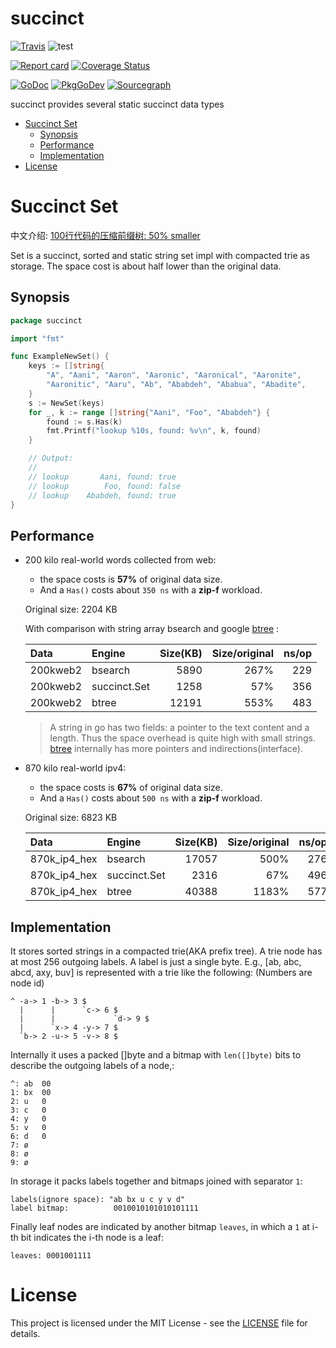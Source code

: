 # succinct

[![Travis](https://travis-ci.com/openacid/succinct.svg?branch=main)](https://travis-ci.com/openacid/succinct)
![test](https://github.com/openacid/succinct/workflows/test/badge.svg)

[![Report card](https://goreportcard.com/badge/github.com/openacid/succinct)](https://goreportcard.com/report/github.com/openacid/succinct)
[![Coverage Status](https://coveralls.io/repos/github/openacid/succinct/badge.svg?branch=main&service=github)](https://coveralls.io/github/openacid/succinct?branch=main&service=github)

[![GoDoc](https://godoc.org/github.com/openacid/succinct?status.svg)](http://godoc.org/github.com/openacid/succinct)
[![PkgGoDev](https://pkg.go.dev/badge/github.com/openacid/succinct)](https://pkg.go.dev/github.com/openacid/succinct)
[![Sourcegraph](https://sourcegraph.com/github.com/openacid/succinct/-/badge.svg)](https://sourcegraph.com/github.com/openacid/succinct?badge)

succinct provides several static succinct data types

<!-- START doctoc generated TOC please keep comment here to allow auto update -->
<!-- DON'T EDIT THIS SECTION, INSTEAD RE-RUN doctoc TO UPDATE -->


- [Succinct Set](#succinct-set)
  - [Synopsis](#synopsis)
  - [Performance](#performance)
  - [Implementation](#implementation)
- [License](#license)

<!-- END doctoc generated TOC please keep comment here to allow auto update -->

# Succinct Set

中文介绍: [100行代码的压缩前缀树: 50% smaller](https://blog.openacid.com/algo/succinctset/)

Set is a succinct, sorted and static string set impl with compacted trie as
storage. The space cost is about half lower than the original data.

## Synopsis

```go
package succinct

import "fmt"

func ExampleNewSet() {
	keys := []string{
		"A", "Aani", "Aaron", "Aaronic", "Aaronical", "Aaronite",
		"Aaronitic", "Aaru", "Ab", "Ababdeh", "Ababua", "Abadite",
	}
	s := NewSet(keys)
	for _, k := range []string{"Aani", "Foo", "Ababdeh"} {
		found := s.Has(k)
		fmt.Printf("lookup %10s, found: %v\n", k, found)
	}

	// Output:
	//
	// lookup       Aani, found: true
	// lookup        Foo, found: false
	// lookup    Ababdeh, found: true
}
```

## Performance

-   200 kilo real-world words collected from web:
    - the space costs is **57%** of original data size.
    - And a `Has()` costs about `350 ns` with a **zip-f** workload.

    Original size: 2204 KB

    With comparison with string array bsearch and google [btree][] :

    | Data         | Engine       | Size(KB) | Size/original | ns/op |
    | :--          | :--          | --:      | --:           | --:   |
    | 200kweb2     | bsearch      |  5890    |  267%         | 229   |
    | 200kweb2     | succinct.Set |  1258    |   57%         | 356   |
    | 200kweb2     | btree        | 12191    |  553%         | 483   |

    > A string in go has two fields: a pointer to the text content and a length.
    > Thus the space overhead is quite high with small strings.
    > [btree][] internally has more pointers and indirections(interface).


-   870 kilo real-world ipv4:
    - the space costs is **67%** of original data size.
    - And a `Has()` costs about `500 ns` with a **zip-f** workload.

    Original size: 6823 KB

    | Data         | Engine       | Size(KB) | Size/original | ns/op |
    | :--          | :--          | --:      | --:           | --:   |
    | 870k_ip4_hex | bsearch      | 17057    |  500%         | 276   |
    | 870k_ip4_hex | succinct.Set |  2316    |   67%         | 496   |
    | 870k_ip4_hex | btree        | 40388    | 1183%         | 577   |



## Implementation

It stores sorted strings in a compacted trie(AKA prefix tree). A trie node has
at most 256 outgoing labels. A label is just a single byte. E.g., [ab, abc,
abcd, axy, buv] is represented with a trie like the following: (Numbers are node
id)

    ^ -a-> 1 -b-> 3 $
      |      |      `c-> 6 $
      |      |             `d-> 9 $
      |      `x-> 4 -y-> 7 $
      `b-> 2 -u-> 5 -v-> 8 $

Internally it uses a packed []byte and a bitmap with `len([]byte)` bits to
describe the outgoing labels of a node,:

    ^: ab  00
    1: bx  00
    2: u   0
    3: c   0
    4: y   0
    5: v   0
    6: d   0
    7: ø
    8: ø
    9: ø

In storage it packs labels together and bitmaps joined with separator `1`:

    labels(ignore space): "ab bx u c y v d"
    label bitmap:          0010010101010101111

Finally leaf nodes are indicated by another bitmap `leaves`, in which a `1` at
i-th bit indicates the i-th node is a leaf:

    leaves: 0001001111

# License

This project is licensed under the MIT License - see the [LICENSE](LICENSE) file for details.

[btree]: https://github.com/google/btree